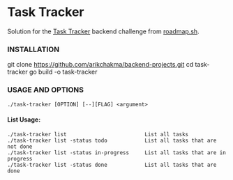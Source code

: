 # Task Tracker

Solution for the [Task Tracker](https://roadmap.sh/projects/task-tracker) backend challenge from [roadmap.sh](https://roadmap.sh/).



### INSTALLATION
git clone https://github.com/arikchakma/backend-projects.git
cd task-tracker
go build -o task-tracker  

### USAGE AND OPTIONS

    ./task-tracker [OPTION] [--][FLAG] <argument>

#### List Usage:

<!-- MANPAGE: BEGIN EXCLUDED SECTION -->
    ./task-tracker list                         List all tasks
    ./task-tracker list -status todo            List all tasks that are not done
    ./task-tracker list -status in-progress     List all tasks that are in progress
    ./task-tracker list -status done            List all tasks that are done
    